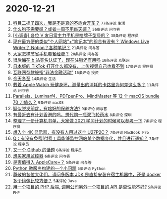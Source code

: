 # 2020-12-21

1. [科目二挂了四次，我是不是真的不适合开车？](https://www.v2ex.com/t/737384) ``77条评论`` ``生活``
1. [什么狗不需要遛？或者一周不用每天遛？](https://www.v2ex.com/t/737359) ``56条评论`` ``问与答``
1. [[小调查] 各位 V 友日常主力手机是啥牌子型号的？](https://www.v2ex.com/t/737385) ``38条评论`` ``程序员``
1. [现在最方便的类似"个人网站"+"笔记本"的组合有没有？ Windows Live Writer？ Notion？各种笔记？](https://www.v2ex.com/t/737328) ``21条评论`` ``问与答``
1. [大家怎样节省手机套餐经费？](https://www.v2ex.com/t/737388) ``20条评论`` ``问与答``
1. [很后悔在 b 站实名认证了，现在注销还有用吗](https://www.v2ex.com/t/737422) ``18条评论`` ``互联网``
1. [日本版的 TikTok 打开什么都没有，上传视频自己也看不到](https://www.v2ex.com/t/737394) ``17条评论`` ``程序员``
1. [互联网存款被指“非法金融活动”](https://www.v2ex.com/t/737351) ``16条评论`` ``投资``
1. [今天冬至](https://www.v2ex.com/t/737408) ``14条评论`` ``生活``
1. [戴着 Apple Watch 玩健身环，测量出的消耗的卡路里为何差这么多？](https://www.v2ex.com/t/737354) ``11条评论`` ``问与答``
1. [Parallels、Luminarf4、PDFpenPro、MindMaster 等 12 个 macOS bundle 70 刀值么？](https://www.v2ex.com/t/737393) ``9条评论`` ``macOS``
1. [疑似脱发前症，有啥好的保养方法?](https://www.v2ex.com/t/737366) ``9条评论`` ``问与答``
1. [有最近去有计划香港的吗，想代购一瓶双飞轮药水](https://www.v2ex.com/t/737397) ``8条评论`` ``深圳``
1. [整理了一份计算机书单，大家做 2021 学习计划的时候可以参考一下](https://www.v2ex.com/t/737361) ``7条评论`` ``程序员``
1. [想入个 4K 显示器，有没有人用过这个 U27P2C？](https://www.v2ex.com/t/737360) ``7条评论`` ``MacBook Pro``
1. [Q：有没有免费|付费工具能够监控网站某个数据变化，并且进行通知？](https://www.v2ex.com/t/737343) ``7条评论`` ``程序员``
1. [又一个 Github 的话题](https://www.v2ex.com/t/737389) ``6条评论`` ``程序员``
1. [想买家用监控器](https://www.v2ex.com/t/737340) ``6条评论`` ``问与答``
1. [是否值得入 AppleCare+？](https://www.v2ex.com/t/737410) ``5条评论`` ``问与答``
1. [Python 微服务构建的一个小问题](https://www.v2ex.com/t/737373) ``5条评论`` ``Python``
1. [尊敬的各位大佬们，请问多版本 JDK 是直接安装在宿主机器中，还是 docker 多个镜像比较方便？](https://www.v2ex.com/t/737363) ``5条评论`` ``Java``
1. [用一个项目的 PHP 后端, 调用公司另外一个项目的 API 是否性能不好?](https://www.v2ex.com/t/737352) ``5条评论`` ``PHP``
